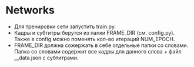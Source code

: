 # Networks
* Для тренировки сети запустить train.py. 
* Кадры и субтитры берутся из папки FRAME_DIR (см. config.py). 
Также в config можно поменять кол-во итераций NUM_EPOCH.
* FRAME_DIR должна сожержать в себе отдельные папки со словами. Папка со словами содержит все кадры для данного слова + файл __data.json с субтитрами.
